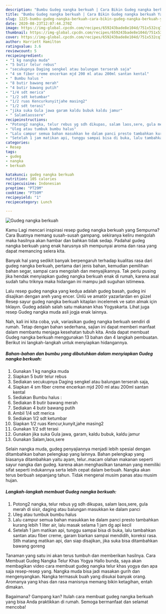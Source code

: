 ```yaml
---
description: "Bumbu Gudeg nangka berkuah | Cara Bikin Gudeg nangka berkuah Yang Bikin Ngiler"
title: "Bumbu Gudeg nangka berkuah | Cara Bikin Gudeg nangka berkuah Yang Bikin Ngiler"
slug: 1225-bumbu-gudeg-nangka-berkuah-cara-bikin-gudeg-nangka-berkuah-yang-bikin-ngiler
date: 2020-08-23T12:07:44.270Z
image: https://img-global.cpcdn.com/recipes/659243bade8e104d/751x532cq70/gudeg-nangka-berkuah-foto-resep-utama.jpg
thumbnail: https://img-global.cpcdn.com/recipes/659243bade8e104d/751x532cq70/gudeg-nangka-berkuah-foto-resep-utama.jpg
cover: https://img-global.cpcdn.com/recipes/659243bade8e104d/751x532cq70/gudeg-nangka-berkuah-foto-resep-utama.jpg
author: Harriett Hamilton
ratingvalue: 3.6
reviewcount: 5
recipeingredient:
- "1 kg nangka muda"
- "5 butir telur rebus"
- "secukupnya Daging sengkel atau balungan terserah saja"
- "4 sm fiber creme encerkan mjd 200 ml atau 200ml santan kental"
- " Bumbu halus "
- "8 butir bawang merah"
- "4 butir bawang putih"
- "1/4 sdt merica"
- "1/2 sdt ketumbar"
- "1/2 ruas Kencurkunyitjahe masing2"
- "1/2 sdt terasi"
- "jika suka Gula jawa garam kaldu bubuk kaldu jamur"
- " Salamlaossere"
recipeinstructions:
- "Potong2 nangka, telur rebus yg sdh dikupas, salam laos,sere, gula merah di sisir, daging atau balungan masukkan ke dalam panci"
- "Uleg atau tumbuk bumbu halus"
- "Lalu campur semua bahan masukkan ke dalam panci presto tambahkan kurang lebih 1 liter air, lalu masak selama 1 jam dg api kecil"
- "Setelah 1 jam matikan api, tunggu sampai bisa di buka, lalu tambahkan santan atau fiber creme, garam biarkan sampai mendidih, koreksi rasa. Stlh matang matikan api, dan siap disajikan, jika suka bisa ditambahkan bawang goreng"
categories:
- Resep
tags:
- gudeg
- nangka
- berkuah

katakunci: gudeg nangka berkuah 
nutrition: 105 calories
recipecuisine: Indonesian
preptime: "PT29M"
cooktime: "PT50M"
recipeyield: "1"
recipecategory: Lunch

---
```



![Gudeg nangka berkuah](https://img-global.cpcdn.com/recipes/659243bade8e104d/751x532cq70/gudeg-nangka-berkuah-foto-resep-utama.jpg)

Kamu Lagi mencari inspirasi resep gudeg nangka berkuah yang Sempurna? Cara Buatnya memang susah-susah gampang. sekiranya keliru mengolah maka hasilnya akan hambar dan bahkan tidak sedap. Padahal gudeg nangka berkuah yang enak harusnya sih mempunyai aroma dan rasa yang dapat memancing selera kita.

Banyak hal yang sedikit banyak berpengaruh terhadap kualitas rasa dari gudeg nangka berkuah, pertama dari jenis bahan, kemudian pemilihan bahan segar, sampai cara mengolah dan menyajikannya. Tak perlu pusing jika hendak menyiapkan gudeg nangka berkuah enak di rumah, karena asal sudah tahu triknya maka hidangan ini mampu jadi suguhan istimewa.

Lalu resep gudeg nangka yang kedua adalah gudeg basah, gudeg ini disajikan dengan areh yang encer. Ünlü ve amatör yazarlardan en güzel Resep sayur gudeg nangka berkuah kitapları incelemek ve satın almak için tıklayın. Gudeg adalah salah satu makanan khas Yogyakarta. Lihat juga resep Gudeg nangka muda asli jogja enak lainnya.


Nah, kali ini kita coba, yuk, variasikan gudeg nangka berkuah sendiri di rumah. Tetap dengan bahan sederhana, sajian ini dapat memberi manfaat dalam membantu menjaga kesehatan tubuh kita. Anda dapat membuat Gudeg nangka berkuah menggunakan 13 bahan dan 4 langkah pembuatan. Berikut ini langkah-langkah untuk menyiapkan hidangannya.

<!--inarticleads1-->

##### Bahan-bahan dan bumbu yang dibutuhkan dalam menyiapkan Gudeg nangka berkuah:

1. Gunakan 1 kg nangka muda
1. Siapkan 5 butir telur rebus
1. Sediakan secukupnya Daging sengkel atau balungan terserah saja,
1. Siapkan 4 sm fiber creme encerkan mjd 200 ml atau 200ml santan kental
1. Sediakan  Bumbu halus :
1. Sediakan 8 butir bawang merah
1. Sediakan 4 butir bawang putih
1. Ambil 1/4 sdt merica
1. Sediakan 1/2 sdt ketumbar
1. Siapkan 1/2 ruas Kencur,kunyit,jahe masing2
1. Gunakan 1/2 sdt terasi
1. Gunakan jika suka Gula jawa, garam, kaldu bubuk, kaldu jamur
1. Gunakan  Salam,laos,sere


Selain nangka muda, gudeg penyajiannya menjadi lebih spesial dengan ditambahkan bahan pelengkap yang lainnya. Bahan pelengkap yang biasanya ditambahkan yaitu ayam, telur..macam olahan makanan seperti sayur nangka dan gudeg. karena akan menghasilkan tanaman yang memiliki sifat seperti indukannya serta lebih cepat dalam berbuah. Nangka akan terus berbuah sepanjang tahun. Tidak mengenal musim panas atau musim hujan. 

<!--inarticleads2-->

##### Langkah-langkah membuat Gudeg nangka berkuah:

1. Potong2 nangka, telur rebus yg sdh dikupas, salam laos,sere, gula merah di sisir, daging atau balungan masukkan ke dalam panci
1. Uleg atau tumbuk bumbu halus
1. Lalu campur semua bahan masukkan ke dalam panci presto tambahkan kurang lebih 1 liter air, lalu masak selama 1 jam dg api kecil
1. Setelah 1 jam matikan api, tunggu sampai bisa di buka, lalu tambahkan santan atau fiber creme, garam biarkan sampai mendidih, koreksi rasa. Stlh matang matikan api, dan siap disajikan, jika suka bisa ditambahkan bawang goreng


Tanaman yang satu ini akan terus tumbuh dan memberikan hasilnya. Cara Membuat Gudeg Nangka Telur Khas Yogya Hallo bunda, saya akan membagikan video cara membuat gudeg nangka telur khas yogya dan apa saja resep-resep yang. Nangka muda bisa jadi masakan gurih dan mengenyangkan. Nangka termasuk buah yang disukai banyak orang. Aromanya yang khas dan rasa manisnya memang bikin ketagihan, entah dimakan. 

Bagaimana? Gampang kan? Itulah cara membuat gudeg nangka berkuah yang bisa Anda praktikkan di rumah. Semoga bermanfaat dan selamat mencoba!
